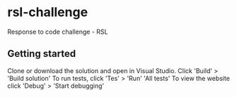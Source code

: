 # rsl-challenge
Response to code challenge - RSL

## Getting started
Clone or download the solution and open in Visual Studio.
Click 'Build' > 'Build solution' 
To run tests, click 'Tes' > 'Run' 'All tests'
To view the website click 'Debug' > 'Start debugging'
